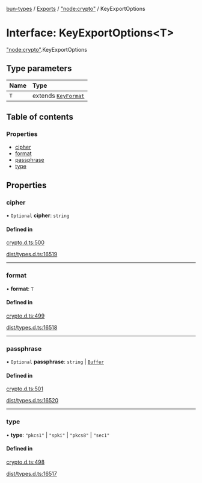 [bun-types](../README.md) / [Exports](../modules.md) / ["node:crypto"](../modules/node_crypto_.md) / KeyExportOptions

# Interface: KeyExportOptions<T\>

["node:crypto"](../modules/node_crypto_.md).KeyExportOptions

## Type parameters

| Name | Type |
| :------ | :------ |
| `T` | extends [`KeyFormat`](../modules/crypto_.md#keyformat) |

## Table of contents

### Properties

- [cipher](node_crypto_.KeyExportOptions.md#cipher)
- [format](node_crypto_.KeyExportOptions.md#format)
- [passphrase](node_crypto_.KeyExportOptions.md#passphrase)
- [type](node_crypto_.KeyExportOptions.md#type)

## Properties

### cipher

• `Optional` **cipher**: `string`

#### Defined in

[crypto.d.ts:500](https://github.com/valgaze/bun-types/blob/5e53f27/crypto.d.ts#L500)

[dist/types.d.ts:16519](https://github.com/valgaze/bun-types/blob/5e53f27/dist/types.d.ts#L16519)

___

### format

• **format**: `T`

#### Defined in

[crypto.d.ts:499](https://github.com/valgaze/bun-types/blob/5e53f27/crypto.d.ts#L499)

[dist/types.d.ts:16518](https://github.com/valgaze/bun-types/blob/5e53f27/dist/types.d.ts#L16518)

___

### passphrase

• `Optional` **passphrase**: `string` \| [`Buffer`](../modules/buffer_.md#buffer)

#### Defined in

[crypto.d.ts:501](https://github.com/valgaze/bun-types/blob/5e53f27/crypto.d.ts#L501)

[dist/types.d.ts:16520](https://github.com/valgaze/bun-types/blob/5e53f27/dist/types.d.ts#L16520)

___

### type

• **type**: ``"pkcs1"`` \| ``"spki"`` \| ``"pkcs8"`` \| ``"sec1"``

#### Defined in

[crypto.d.ts:498](https://github.com/valgaze/bun-types/blob/5e53f27/crypto.d.ts#L498)

[dist/types.d.ts:16517](https://github.com/valgaze/bun-types/blob/5e53f27/dist/types.d.ts#L16517)
